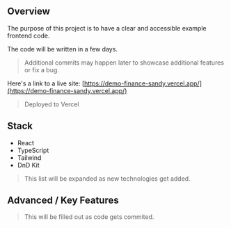 ## Overview

The purpose of this project is to have a clear and accessible example frontend code.

The code will be written in a few days.

> Additional commits may happen later to showcase additional features or fix a bug.

Here's a link to a live site:
[https://demo-finance-sandy.vercel.app/](https://demo-finance-sandy.vercel.app/)

> Deployed to Vercel

## Stack

- React
- TypeScript
- Tailwind
- DnD Kit

> This list will be expanded as new technologies get added.

## Advanced / Key Features

> This will be filled out as code gets commited.
